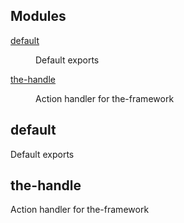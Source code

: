 <!--- Code generated by @the-/script-doc. DO NOT EDIT. -->

## Modules

<dl>
<dt><a href="#module_default">default</a></dt>
<dd><p>Default exports</p>
</dd>
<dt><a href="#module_the-handle">the-handle</a></dt>
<dd><p>Action handler for the-framework</p>
</dd>
</dl>

<a name="module_default"></a>

## default
Default exports

<a name="module_the-handle"></a>

## the-handle
Action handler for the-framework

